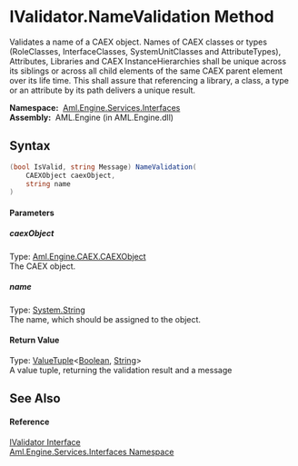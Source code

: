IValidator.NameValidation Method
================================
Validates a name of a CAEX object. Names of CAEX classes or types (RoleClasses, InterfaceClasses, SystemUnitClasses and AttributeTypes), Attributes, Libraries and CAEX InstanceHierarchies shall be unique across its siblings or across all child elements of the same CAEX parent element over its life time. This shall assure that referencing a library, a class, a type or an attribute by its path delivers a unique result.

  **Namespace:**  [Aml.Engine.Services.Interfaces][1]  
  **Assembly:**  AML.Engine (in AML.Engine.dll)

Syntax
------

```csharp
(bool IsValid, string Message) NameValidation(
	CAEXObject caexObject,
	string name
)
```

#### Parameters

##### *caexObject*
Type: [Aml.Engine.CAEX.CAEXObject][2]  
The CAEX object.

##### *name*
Type: [System.String][3]  
The name, which should be assigned to the object.

#### Return Value
Type: [ValueTuple][4]&lt;[Boolean][5], [String][3]>  
A value tuple, returning the validation result and a message

See Also
--------

#### Reference
[IValidator Interface][6]  
[Aml.Engine.Services.Interfaces Namespace][1]  

[1]: ../README.md
[2]: ../../Aml.Engine.CAEX/CAEXObject/README.md
[3]: https://docs.microsoft.com/dotnet/api/system.string
[4]: https://docs.microsoft.com/dotnet/api/system.valuetuple-2
[5]: https://docs.microsoft.com/dotnet/api/system.boolean
[6]: README.md
[7]: https://www.automationml.org
[8]: ../../icons/logoShade.png
